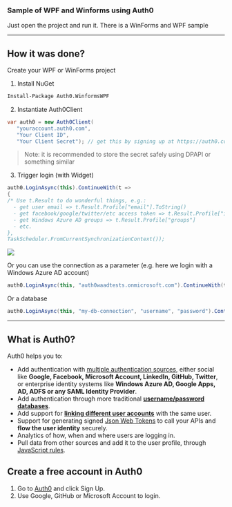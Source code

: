 ### Sample of WPF and Winforms using Auth0

Just open the project and run it. There is a WinForms and WPF sample

----

## How it was done?

Create your WPF or WinForms project

1. Install NuGet

  ~~~ps
  Install-Package Auth0.WinformsWPF
  ~~~

2. Instantiate Auth0Client

  ~~~cs
  var auth0 = new Auth0Client(
     "youraccount.auth0.com",
     "Your Client ID",
     "Your Client Secret"); // get this by signing up at https://auth0.com
  ~~~

> Note: it is recommended to store the secret safely using DPAPI or something similar

3. Trigger login (with Widget) 

  ~~~cs
  auth0.LoginAsync(this).ContinueWith(t =>
  {
  /* Use t.Result to do wonderful things, e.g.: 
    - get user email => t.Result.Profile["email"].ToString()
    - get facebook/google/twitter/etc access token => t.Result.Profile["identities"][0]["access_token"]
    - get Windows Azure AD groups => t.Result.Profile["groups"]
    - etc.    
  },
  TaskScheduler.FromCurrentSynchronizationContext());
  ~~~

  ![](http://puu.sh/3YxF9.png)

Or you can use the connection as a parameter (e.g. here we login with a Windows Azure AD account)

~~~cs
auth0.LoginAsync(this, "auth0waadtests.onmicrosoft.com").ContinueWith(t => .. );
~~~

Or a database

~~~cs
auth0.LoginAsync(this, "my-db-connection", "username", "password").ContinueWith(t => .. );
~~~

---

## What is Auth0?

Auth0 helps you to:

* Add authentication with [multiple authentication sources](https://docs.auth0.com/identityproviders), either social like **Google, Facebook, Microsoft Account, LinkedIn, GitHub, Twitter**, or enterprise identity systems like **Windows Azure AD, Google Apps, AD, ADFS or any SAML Identity Provider**. 
* Add authentication through more traditional **[username/password databases](https://docs.auth0.com/mysql-connection-tutorial)**.
* Add support for **[linking different user accounts](https://docs.auth0.com/link-accounts)** with the same user.
* Support for generating signed [Json Web Tokens](https://docs.auth0.com/jwt) to call your APIs and **flow the user identity** securely.
* Analytics of how, when and where users are logging in.
* Pull data from other sources and add it to the user profile, through [JavaScript rules](https://docs.auth0.com/rules).

## Create a free account in Auth0

1. Go to [Auth0](http://developers.auth0.com) and click Sign Up.
2. Use Google, GitHub or Microsoft Account to login.
